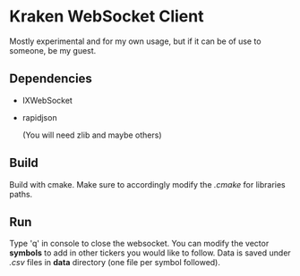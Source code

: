 # Kraken WebSocket Client

Mostly experimental and for my own usage, but if it can be of use to someone, be my guest.

## Dependencies

- IXWebSocket
- rapidjson

  (You will need zlib and maybe others)

## Build

Build with cmake. Make sure to accordingly modify the *.cmake* for libraries paths.

## Run 

Type 'q' in console to close the websocket. You can modify the vector **symbols** to add in other tickers you would like to follow. Data is saved under *.csv* files in **data** directory (one file per symbol followed). 

